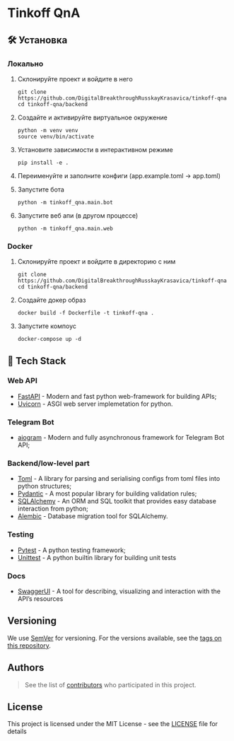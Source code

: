 # Tinkoff QnA

## 🛠 Установка

### Локально

   1. Склонируйте проект и войдите в него
      ```
      git clone https://github.com/DigitalBreakthroughRusskayKrasavica/tinkoff-qna
      cd tinkoff-qna/backend
      ```
   
   2. Создайте и активируйте виртуальное окружение
       ```
       python -m venv venv
       source venv/bin/activate
       ```
   
   3. Установите зависимости в интерактивном режиме
      ```
      pip install -e .
      ```
      
   4. Переименуйте и заполните конфиги (app.example.toml -> app.toml)
   
   5. Запустите бота
      ```
      python -m tinkoff_qna.main.bot
      ```

   6. Запустите веб апи (в другом процессе)
      ```
      python -m tinkoff_qna.main.web
      ```

### Docker

   1. Склонируйте проект и войдите в директорию с ним
      ```
      git clone https://github.com/DigitalBreakthroughRusskayKrasavica/tinkoff-qna
      cd tinkoff-qna/backend
      ```
   
   2. Создайте докер образ
       ```
       docker build -f Dockerfile -t tinkoff-qna .
       ```
       
   3. Запустите компоус
       ```
       docker-compose up -d
       ```

## 🧰 Tech Stack


### Web API

- [FastAPI](https://fastapi.tiangolo.com/) - Modern and fast python web-framework for building APIs;
- [Uvicorn](https://www.uvicorn.org/) - ASGI web server implemetation for python. 

### Telegram Bot

- [aiogram](https://aiogram.dev/) - Modern and fully asynchronous framework for Telegram Bot API;

### Backend/low-level part

- [Toml](https://pypi.org/project/toml/) - A library for parsing and serialising configs from toml files into python structures;
- [Pydantic](https://docs.pydantic.dev/latest/) - A most popular library for building validation rules;
- [SQLAlchemy](https://www.sqlalchemy.org/) - An ORM and SQL toolkit that provides easy database interaction from python;
- [Alembic](https://alembic.sqlalchemy.org/en/latest/) - Database migration tool for SQLAlchemy.

### Testing
- [Pytest](https://docs.pytest.org) - A python testing framework;
- [Unittest](https://docs.python.org/3/library/unittest.html) - A python builtin library for building unit tests

### Docs
- [SwaggerUI](https://github.com/swagger-api/swagger-ui) -  A tool for describing, visualizing and interaction with the API’s resources

## Versioning

We use [SemVer](http://semver.org/) for versioning. For the versions available, see the [tags on this repository](https://github.com/DigitalBreakthroughRusskayKrasavica/tinkoff-qna/tags).

## Authors

> See the list of [contributors](https://github.com/DigitalBreakthroughRusskayKrasavica/tinkoff-qna/graphs/contributors) who participated in this project.

## License

This project is licensed under the MIT License - see the [LICENSE](./LICENSE) file for details

